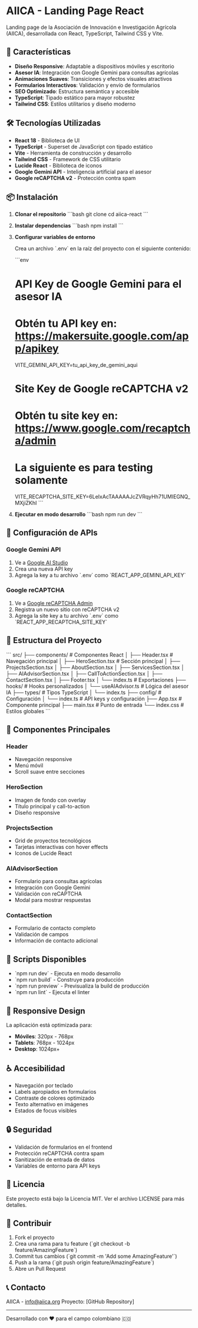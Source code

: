 # AIICA - Landing Page React

Landing page de la Asociación de Innovación e Investigación Agrícola (AIICA), desarrollada con React, TypeScript, Tailwind CSS y Vite.

## 🚀 Características

- **Diseño Responsive**: Adaptable a dispositivos móviles y escritorio
- **Asesor IA**: Integración con Google Gemini para consultas agrícolas
- **Animaciones Suaves**: Transiciones y efectos visuales atractivos
- **Formularios Interactivos**: Validación y envío de formularios
- **SEO Optimizado**: Estructura semántica y accesible
- **TypeScript**: Tipado estático para mayor robustez
- **Tailwind CSS**: Estilos utilitarios y diseño moderno

## 🛠️ Tecnologías Utilizadas

- **React 18** - Biblioteca de UI
- **TypeScript** - Superset de JavaScript con tipado estático
- **Vite** - Herramienta de construcción y desarrollo
- **Tailwind CSS** - Framework de CSS utilitario
- **Lucide React** - Biblioteca de iconos
- **Google Gemini API** - Inteligencia artificial para el asesor
- **Google reCAPTCHA v2** - Protección contra spam

## 📦 Instalación

1. **Clonar el repositorio**
   \`\`\`bash
   git clone <repository-url>
   cd aiica-react
   \`\`\`

2. **Instalar dependencias**
   \`\`\`bash
   npm install
   \`\`\`

3. **Configurar variables de entorno**
   
   Crea un archivo \`.env\` en la raíz del proyecto con el siguiente contenido:
   
   \`\`\`env
   # API Key de Google Gemini para el asesor IA
   # Obtén tu API key en: https://makersuite.google.com/app/apikey
   VITE_GEMINI_API_KEY=tu_api_key_de_gemini_aqui
   
   # Site Key de Google reCAPTCHA v2
   # Obtén tu site key en: https://www.google.com/recaptcha/admin
   # La siguiente es para testing solamente
   VITE_RECAPTCHA_SITE_KEY=6LeIxAcTAAAAAJcZVRqyHh71UMIEGNQ_MXjiZKhI
   \`\`\`

4. **Ejecutar en modo desarrollo**
   \`\`\`bash
   npm run dev
   \`\`\`

## 🔧 Configuración de APIs

### Google Gemini API

1. Ve a [Google AI Studio](https://makersuite.google.com/app/apikey)
2. Crea una nueva API key
3. Agrega la key a tu archivo \`.env\` como \`REACT_APP_GEMINI_API_KEY\`

### Google reCAPTCHA

1. Ve a [Google reCAPTCHA Admin](https://www.google.com/recaptcha/admin)
2. Registra un nuevo sitio con reCAPTCHA v2
3. Agrega la site key a tu archivo \`.env\` como \`REACT_APP_RECAPTCHA_SITE_KEY\`

## 📁 Estructura del Proyecto

\`\`\`
src/
├── components/           # Componentes React
│   ├── Header.tsx       # Navegación principal
│   ├── HeroSection.tsx  # Sección principal
│   ├── ProjectsSection.tsx
│   ├── AboutSection.tsx
│   ├── ServicesSection.tsx
│   ├── AIAdvisorSection.tsx
│   ├── CallToActionSection.tsx
│   ├── ContactSection.tsx
│   ├── Footer.tsx
│   └── index.ts         # Exportaciones
├── hooks/               # Hooks personalizados
│   └── useAIAdvisor.ts  # Lógica del asesor IA
├── types/               # Tipos TypeScript
│   └── index.ts
├── config/              # Configuración
│   └── index.ts         # API keys y configuración
├── App.tsx              # Componente principal
├── main.tsx             # Punto de entrada
└── index.css            # Estilos globales
\`\`\`

## 🎨 Componentes Principales

### Header
- Navegación responsive
- Menú móvil
- Scroll suave entre secciones

### HeroSection
- Imagen de fondo con overlay
- Título principal y call-to-action
- Diseño responsive

### ProjectsSection
- Grid de proyectos tecnológicos
- Tarjetas interactivas con hover effects
- Iconos de Lucide React

### AIAdvisorSection
- Formulario para consultas agrícolas
- Integración con Google Gemini
- Validación con reCAPTCHA
- Modal para mostrar respuestas

### ContactSection
- Formulario de contacto completo
- Validación de campos
- Información de contacto adicional

## 🚀 Scripts Disponibles

- \`npm run dev\` - Ejecuta en modo desarrollo
- \`npm run build\` - Construye para producción
- \`npm run preview\` - Previsualiza la build de producción
- \`npm run lint\` - Ejecuta el linter

## 📱 Responsive Design

La aplicación está optimizada para:
- **Móviles**: 320px - 768px
- **Tablets**: 768px - 1024px
- **Desktop**: 1024px+

## ♿ Accesibilidad

- Navegación por teclado
- Labels apropiados en formularios
- Contraste de colores optimizado
- Texto alternativo en imágenes
- Estados de focus visibles

## 🔒 Seguridad

- Validación de formularios en el frontend
- Protección reCAPTCHA contra spam
- Sanitización de entrada de datos
- Variables de entorno para API keys

## 📄 Licencia

Este proyecto está bajo la Licencia MIT. Ver el archivo LICENSE para más detalles.

## 🤝 Contribuir

1. Fork el proyecto
2. Crea una rama para tu feature (\`git checkout -b feature/AmazingFeature\`)
3. Commit tus cambios (\`git commit -m 'Add some AmazingFeature'\`)
4. Push a la rama (\`git push origin feature/AmazingFeature\`)
5. Abre un Pull Request

## 📞 Contacto

AIICA - info@aiica.org
Proyecto: [GitHub Repository]

---

Desarrollado con ❤️ para el campo colombiano 🇨🇴